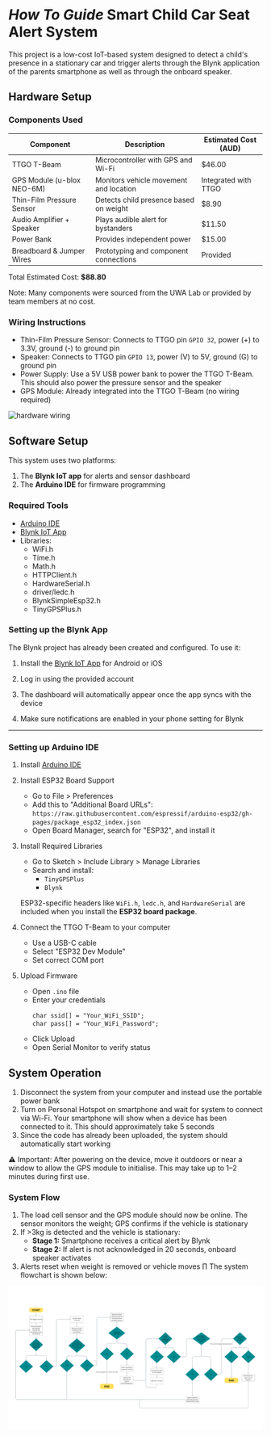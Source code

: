 # *How To Guide* Smart Child Car Seat Alert System
This project is a low-cost IoT-based system designed to detect a child's presence in a stationary car and trigger alerts through the Blynk application of the parents smartphone as well as through the onboard speaker.

## Hardware Setup
### Components Used

| Component                   | Description                                | Estimated Cost (AUD) |
|----------------------------|--------------------------------------------|-----------------------|
| TTGO T-Beam                | Microcontroller with GPS and Wi-Fi         | $46.00                |
| GPS Module (u-blox NEO-6M) | Monitors vehicle movement and location     | Integrated with TTGO  |
| Thin-Film Pressure Sensor  | Detects child presence based on weight     | $8.90                 |
| Audio Amplifier + Speaker  | Plays audible alert for bystanders         | $11.50                |
| Power Bank                 | Provides independent power                 | $15.00                |
| Breadboard & Jumper Wires  | Prototyping and component connections      | Provided              |

Total Estimated Cost: **$88.80**

Note: Many components were sourced from the UWA Lab or provided by team members at no cost. 

### Wiring Instructions
* Thin-Film Pressure Sensor: Connects to TTGO pin `GPIO 32`, power (+) to 3.3V, ground (-) to ground pin
* Speaker: Connects to TTGO pin `GPIO 13`, power (V) to 5V, ground (G) to ground pin
* Power Supply: Use a 5V USB power bank to power the TTGO T-Beam. This should also power the pressure sensor and the speaker 
* GPS Module: Already integrated into the TTGO T-Beam (no wiring required)

![hardware wiring](./setup.jpeg)

## Software Setup
This system uses two platforms:
1. The **Blynk IoT app** for alerts and sensor dashboard
2. The **Arduino IDE** for firmware programming 

### Required Tools
* [Arduino IDE](https://docs.arduino.cc/software/ide-v2/tutorials/getting-started/ide-v2-downloading-and-installing/)
* [Blynk IoT App](https://blynk.io/)
* Libraries:
    * WiFi.h
    * Time.h
    * Math.h
    * HTTPClient.h
    * HardwareSerial.h
    * driver/ledc.h
    * BlynkSimpleEsp32.h
    * TinyGPSPlus.h

### Setting up the Blynk App
The Blynk project has already been created and configured. 
To use it:
1. Install the [Blynk IoT App](https://blynk.io/) for Android or iOS
2. Log in using the provided account 

3. The dashboard will automatically appear once the app syncs with the device
4. Make sure notifications are enabled in your phone setting for Blynk
---

### Setting up Arduino IDE
1. Install [Arduino IDE](https://docs.arduino.cc/software/ide-v2/tutorials/getting-started/ide-v2-downloading-and-installing/)
2. Install ESP32 Board Support
    * Go to File > Preferences
    * Add this to "Additional Board URLs":
        `https://raw.githubusercontent.com/espressif/arduino-esp32/gh-pages/package_esp32_index.json`
    * Open Board Manager, search for "ESP32", and install it
3. Install Required Libraries
    * Go to Sketch > Include Library > Manage Libraries
    * Search and install:
        * `TinyGPSPlus`
        * `Blynk`

    ESP32-specific headers like `WiFi.h`, `ledc.h`, and `HardwareSerial` are included when you install the **ESP32 board package**.
4. Connect the TTGO T-Beam to your computer
    * Use a USB-C cable
    * Select "ESP32 Dev Module"
    * Set correct COM port
5. Upload Firmware
    * Open `.ino` file
    * Enter your credentials
        ```
        char ssid[] = "Your_WiFi_SSID";
        char pass[] = "Your_WiFi_Password";
        ```
    * Click Upload
    * Open Serial Monitor to verify status

## System Operation
1. Disconnect the system from your computer and instead use the portable power bank
2. Turn on Personal Hotspot on smartphone and wait for system to connect via Wi-Fi. Your smartphone will show when a device has been connected to it. This should approximately take 5 seconds
2. Since the code has already been uploaded, the system should automatically start working

⚠️ Important: After powering on the device, move it outdoors or near a window to allow the GPS module to initialise. This may take up to 1–2 minutes during first use.

### System Flow
1. The load cell sensor and the GPS module should now be online. The sensor monitors the weight; GPS confirms if the vehicle is stationary
2. If >3kg is detected and the vehicle is stationary:
    * **Stage 1:** Smartphone receives a critical alert by Blynk
    * **Stage 2:** If alert is not acknowledged in 20 seconds, onboard speaker activates
3. Alerts reset when weight is removed or vehicle moves
∏
The system flowchart is shown below:

![system flowchart](./flowchart.png)

